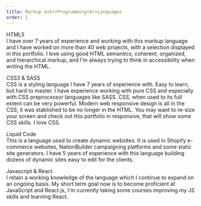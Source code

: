 ```yaml
---
title: Markup &<br>Programming<br>Languages
order: 1
---
```


<p><span class="font-light">HTML5</span><br>I have over 7 years of experience and working with this markup language and I have worked on more than 40 web projects, with a selection displayed in this portfolio. I love using good HTML semantics, coherent, organized, and hierarchical markup, and I'm always trying to think in accessibility when writing the HTML.</p>

<p><span class="font-light">CSS3 & SASS</span><br>CSS is a styling language I have 7 years of experience with. Easy to learn, but hard to master. I have experience working with pure CSS and especially with CSS preprocessor languages like SASS<!-- or Less-->. CSS, when used to its full extent can be very powerful. Modern web responsive design is all in the CSS, it was stablished to be no longer in the HTML<!-- and styles now should be independent from the content-->. You may want to re-size your screen and check out this portfolio in responsive, that will show some CSS skills. I love CSS.</p><!--Knowing and using CSS well can be very, very powerful.-->

<p><span class="font-light">Liquid Code</span><br>This is a language used to create dynamic websites. It is used in Shopify e-commerce websites, NationBuilder campaigning platforms and some static site generators. I have 5 years of experience with this language building dozens of dynamic sites easy to edit for the clients.</p><!--My experience using this language has meant I am able to accomplish more than the regular.-->

<p><span class="font-light">Javascript & React</span><br>I retain a working knowledge of the language which I continue to expand on an ongoing basis. My short term goal now is to become proficient at JavaScript and React.js, I'm currently taking some courses improving my JS skills and learning React.</p><!--I'm currently expanding my knowledge and focusing on learning it better to be able to master it.-->

<!--<p><span class="font-light">React Js</span><br>I retain a working knowledge of the language, and is my main focus to expand my current skillset. I intend on transferring some of my newest sites to this language using Next.js in the future.</p>--><!--I have small knowledge-->

<!--<p><span class="font-light">Green Sock Animation Platform</span><br>It is currently powering some of the animations in this portfolio and a couple of my recent projects. I continue to expand my capabilities to give even more life to future sites and create more interesting interactive designs.</p>-->